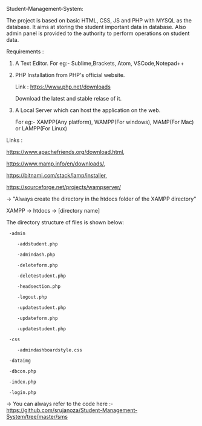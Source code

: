 Student-Management-System:


The project is based on basic HTML, CSS, JS and PHP with MYSQL as the database. It aims at storing the student important data in database. Also admin panel is provided to the authority to perform operations on student data.

Requirements : 

1) A Text Editor.
For eg:- Sublime,Brackets, Atom, VSCode,Notepad++

2) PHP Installation from PHP's official website.

	Link : https://www.php.net/downloads

	Download the latest and stable relase of it.

3) A Local Server which can host the application on the web.

	For eg:- XAMPP(Any platform), WAMPP(For windows), MAMP(For Mac) or LAMPP(For Linux)

Links : 

https://www.apachefriends.org/download.html, 

https://www.mamp.info/en/downloads/,

https://bitnami.com/stack/lamp/installer,

https://sourceforge.net/projects/wampserver/

-> "Always create the directory in the htdocs folder of the XAMPP directory"

XAMPP -> htdocs -> [directory name]


The directory structure of files is shown below:

<directory name>

     -admin
	 
        -addstudent.php
		
        -admindash.php
		
        -deleteform.php
		
        -deletestudent.php
		
        -headsection.php
		
        -logout.php
		
        -updatestudent.php
		
        -updateform.php
		
        -updatestudent.php
		
     -css
	 
        -admindashboardstyle.css
		
     -dataimg
	 
     -dbcon.php
	 
     -index.php
	 
     -login.php
	 

-> You can always refer to the code here :- https://github.com/srujanoza/Student-Management-System/tree/master/sms









